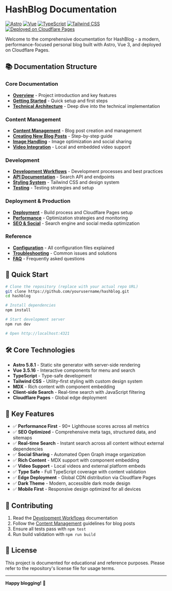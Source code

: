 # HashBlog Documentation

[![Astro](https://img.shields.io/badge/Astro-5.8.1-FF5D01?logo=astro&logoColor=white)](https://astro.build/)
[![Vue](https://img.shields.io/badge/Vue-3.5.16-4FC08D?logo=vue.js&logoColor=white)](https://vuejs.org/)
[![TypeScript](https://img.shields.io/badge/TypeScript-Ready-3178C6?logo=typescript&logoColor=white)](https://www.typescriptlang.org/)
[![Tailwind CSS](https://img.shields.io/badge/Tailwind-CSS-38B2AC?logo=tailwind-css&logoColor=white)](https://tailwindcss.com/)
[![Deployed on Cloudflare Pages](https://img.shields.io/badge/Deployed%20on-Cloudflare%20Pages-F38020?logo=cloudflare&logoColor=white)](https://pages.cloudflare.com/)

Welcome to the comprehensive documentation for HashBlog - a modern, performance-focused personal blog built with Astro, Vue 3, and deployed on Cloudflare Pages.

## 📚 Documentation Structure

### Core Documentation
- **[Overview](overview.md)** - Project introduction and key features
- **[Getting Started](getting-started.md)** - Quick setup and first steps
- **[Technical Architecture](architecture/README.md)** - Deep dive into the technical implementation

### Content Management
- **[Content Management](content/README.md)** - Blog post creation and management
- **[Creating New Blog Posts](content/creating-posts.md)** - Step-by-step guide
- **[Image Handling](content/images.md)** - Image optimization and social sharing
- **[Video Integration](content/videos.md)** - Local and embedded video support

### Development
- **[Development Workflows](development/README.md)** - Development processes and best practices
- **[API Documentation](development/api.md)** - Search API and endpoints
- **[Styling System](development/styling.md)** - Tailwind CSS and design system
- **[Testing](development/testing.md)** - Testing strategies and setup

### Deployment & Production
- **[Deployment](deployment/README.md)** - Build process and Cloudflare Pages setup
- **[Performance](deployment/performance.md)** - Optimization strategies and monitoring
- **[SEO & Social](deployment/seo.md)** - Search engine and social media optimization

### Reference
- **[Configuration](reference/configuration.md)** - All configuration files explained
- **[Troubleshooting](reference/troubleshooting.md)** - Common issues and solutions
- **[FAQ](reference/faq.md)** - Frequently asked questions

## 🚀 Quick Start

```bash
# Clone the repository (replace with your actual repo URL)
git clone https://github.com/yourusername/hashblog.git
cd hashblog

# Install dependencies
npm install

# Start development server
npm run dev

# Open http://localhost:4321
```

## 🛠 Core Technologies

- **Astro 5.8.1** - Static site generator with server-side rendering
- **Vue 3.5.16** - Interactive components for menu and search
- **TypeScript** - Type-safe development
- **Tailwind CSS** - Utility-first styling with custom design system
- **MDX** - Rich content with component embedding
- **Client-side Search** - Real-time search with JavaScript filtering
- **Cloudflare Pages** - Global edge deployment

## 📖 Key Features

- ✅ **Performance First** - 90+ Lighthouse scores across all metrics
- ✅ **SEO Optimized** - Comprehensive meta tags, structured data, and sitemaps
- ✅ **Real-time Search** - Instant search across all content without external dependencies
- ✅ **Social Sharing** - Automated Open Graph image organization
- ✅ **Rich Content** - MDX support with component embedding
- ✅ **Video Support** - Local videos and external platform embeds
- ✅ **Type Safe** - Full TypeScript coverage with content validation
- ✅ **Edge Deployment** - Global CDN distribution via Cloudflare Pages
- ✅ **Dark Theme** - Modern, accessible dark mode design
- ✅ **Mobile First** - Responsive design optimized for all devices

## 🤝 Contributing

1. Read the [Development Workflows](development/README.md) documentation
2. Follow the [Content Management](content/README.md) guidelines for blog posts
3. Ensure all tests pass with `npm test`
4. Run build validation with `npm run build`

## 📄 License

This project is documented for educational and reference purposes. Please refer to the repository's license file for usage terms.

---

**Happy blogging!** 🚀
